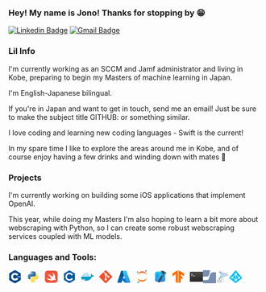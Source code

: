 ### Hey! My name is Jono! Thanks for stopping by 😁

[![Linkedin Badge](https://img.shields.io/badge/-jonoswift-blue?style=flat&logo=Linkedin&logoColor=white&link=https://www.linkedin.com/in/jono-swift-a42ba1227/)](https://www.linkedin.com/in/jono-swift-a42ba1227/)
[![Gmail Badge](https://img.shields.io/badge/-jonoswift903-c14438?style=flat&logo=Gmail&logoColor=white&link=mailto:jonoswift903@gmail.com)](mailto:jonoswift903@gmail.com)

### Lil Info

I'm currently working as an SCCM and Jamf administrator and living in Kobe, preparing to begin my Masters of machine learning in Japan.

I'm English-Japanese bilingual. 

If you're in Japan and want to get in touch, send me an email! Just be sure to make the subject title GITHUB: or something similar.

I love coding and learning new coding languages - Swift is the current!

In my spare time I like to explore the areas around me in Kobe, and of course enjoy having a few drinks and winding down with mates 🍻

### Projects

I'm currently working on building some iOS applications that implement OpenAI.

This year, while doing my Masters I'm also hoping to learn a bit more about webscraping with Python, so I can create some robust webscraping services coupled with ML models.

### Languages and Tools:

<img align="left" alt="CPlusPlus" width="26px" src="https://github.com/devicons/devicon/blob/master/icons/cplusplus/cplusplus-plain.svg" style="padding-right:10px;"/>
<img align="left" alt="Python" width="26px" src="https://github.com/devicons/devicon/blob/master/icons/python/python-original.svg" style="padding-right:10px;"/>
<img align="left" alt="Swift" width="26px" src="https://github.com/devicons/devicon/blob/master/icons/swift/swift-original.svg" style="padding-right:10px;"/>
<img align="left" alt="C" width="26px" src="https://github.com/devicons/devicon/blob/master/icons/c/c-plain.svg" style="padding-right:10px;"/>
<img align="left" alt="Docker" width="26px" src="https://github.com/devicons/devicon/blob/master/icons/docker/docker-plain.svg" style="padding-right:10px;"/>
<img align="left" alt="Git" width="26px" src="https://github.com/devicons/devicon/blob/master/icons/git/git-plain.svg" style="padding-right:10px;"/>
<img align="left" alt="Azure" width="26px" src="https://github.com/devicons/devicon/blob/master/icons/azure/azure-original.svg" style="padding-right:10px;"/>
<img align="left" alt="Jupyter" width="26px" src="https://github.com/devicons/devicon/blob/master/icons/jupyter/jupyter-original.svg" style="padding-right:10px;"/>
<img align="left" alt="XCode" width="26px" src="https://github.com/devicons/devicon/blob/master/icons/xcode/xcode-original.svg" style="padding-right:10px;"/>
<img align="left" alt="TensorFlow" width="26px" src="https://github.com/devicons/devicon/blob/master/icons/tensorflow/tensorflow-original.svg" style="padding-right:10px;"/>
<img align="left" alt="Bash" width="26px" src="./img/terminal.svg"/>
<img align="left" alt="Jamf" width="26px" src="./img/JAMF.svg"/>
<img align="left" alt="SCCM" width="26px" src="./img/sccm.svg"/>
<img align="left" alt="Active Directory" width="26px" src="./img/active-directory.svg"/>






<!--
**jonoswift7/jonoswift7** is a ✨ _special_ ✨ repository because its `README.md` (this file) appears on your GitHub profile.

Here are some ideas to get you started:

- 🔭 I’m currently working on ...
- 🌱 I’m currently learning ...
- 👯 I’m looking to collaborate on ...
- 🤔 I’m looking for help with ...
- 💬 Ask me about ...
- 📫 How to reach me: ...
- 😄 Pronouns: ...
- ⚡ Fun fact: ...
-->
